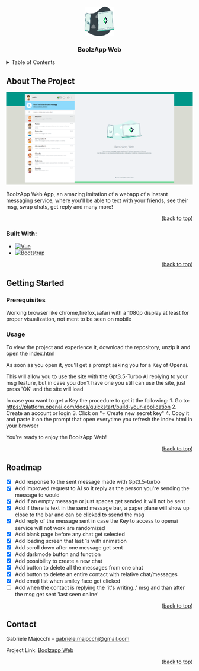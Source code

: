 
<br />
<div align="center">
  <a href="">
    <img src="img/logo.png" alt="Logo" width="80" height="80">
  </a>

  <h3 align="center">BoolzApp Web</h3>

</div>



<details>
  <summary>Table of Contents</summary>
  <ol>
    <li>
      <a href="#about-the-project">About The Project</a>
      <ul>
        <li><a href="#built-with">Built With</a></li>
      </ul>
    </li>
    <li>
      <a href="#getting-started">Getting Started</a>
      <ul>
        <li><a href="#prerequisites">Prerequisites</a></li>
        <li><a href="#usage">Usage</a></li>
      </ul>
    </li>
    <li><a href="#roadmap">Roadmap</a></li>
    <li><a href="#contact">Contact</a></li>
  </ol>
</details>



## About The Project

<img src="img/project.png" alt="Project picture" width="600" height="250">

BoolzApp Web App, an amazing imitation of a webapp of a instant messaging service, where you'll be able to text with your friends, see their msg, swap chats, get reply and many more!

<p align="right">(<a href="#readme-top">back to top</a>)</p>



### Built With:

* [![Vue][Vue.js]][Vue-url]
* [![Bootstrap][Bootstrap.com]][Bootstrap-url]

<p align="right">(<a href="#readme-top">back to top</a>)</p>



## Getting Started

### Prerequisites

Working browser like chrome,firefox,safari with a 1080p display at least for proper visualization, not ment to be seen on mobile
<br>


### Usage

To view the project and experience it, download the repository, unzip it and open the index.html

As soon as you open it, you'll get a prompt asking you for a Key of Openai.

This will allow you to use the site with the Gpt3.5-Turbo AI replying to your msg feature, but in case you don't have one you still can use the site, just press 'OK' and the site will load

In case you want to get a Key the procedure to get it the following:
      1. Go to: https://platform.openai.com/docs/quickstart/build-your-application
      2. Create an account or login
      3. Click on "+ Create new secret key"
      4. Copy it and paste it on the prompt that open everytime you refresh the index.html in your browser

You're ready to enjoy the BoolzApp Web!

<p align="right">(<a href="#readme-top">back to top</a>)</p>



## Roadmap

- [x] Add response to the sent message made with Gpt3.5-turbo
- [x] Add improved request to AI so it reply as the person you're sending the message to would
- [x] Add if an empty message or just spaces get sended it will not be sent
- [x] Add if there is text in the send message bar, a paper plane will show up close to the bar and can be clicked to ssend the msg
- [x] Add reply of the message sent in case the Key to access to openai service will not work are randomized
- [x] Add blank page before any chat get selected
- [x] Add loading screen that last 1s with animation
- [x] Add scroll down after one message get sent
- [x] Add darkmode button and function
- [x] Add possibility to create a new chat
- [x] Add button to delete all the messages from one chat
- [x] Add button to delete an entire contact with relative chat/messages
- [x] Add emoji list when smiley face get clicked
- [ ] Add when the contact is replying the 'it's writing..' msg and than after the msg get sent 'last seen online'

<p align="right">(<a href="#readme-top">back to top</a>)</p>




## Contact

Gabriele Majocchi - gabriele.majocchi@gmail.com

Project Link: [Boolzapp Web](https://github.com/GabrieleMajocchi/vue-boolzapp/tree/main/bonus)

<p align="right">(<a href="#readme-top">back to top</a>)</p>

<!-- MARKDOWN LINKS & IMAGES -->
[Vue.js]: https://img.shields.io/badge/Vue.js-35495E?style=for-the-badge&logo=vuedotjs&logoColor=4FC08D
[Vue-url]: https://vuejs.org/
[Bootstrap.com]: https://img.shields.io/badge/Bootstrap-563D7C?style=for-the-badge&logo=bootstrap&logoColor=white
[Bootstrap-url]: https://getbootstrap.com
